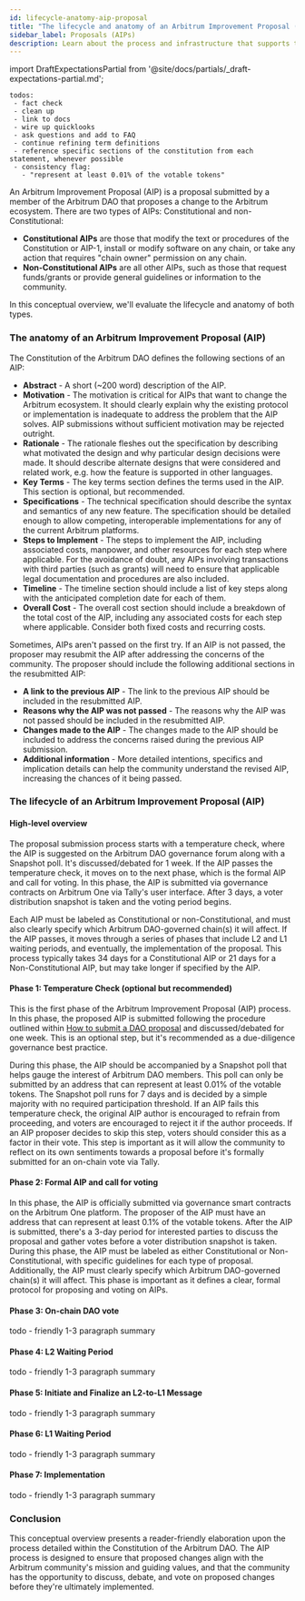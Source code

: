 ```yaml
---
id: lifecycle-anatomy-aip-proposal
title: "The lifecycle and anatomy of an Arbitrum Improvement Proposal (AIP)"
sidebar_label: Proposals (AIPs)
description: Learn about the process and infrastructure that supports the Arbitrum Improvement Proposal (AIP) protocol, as defined in the Constitution of the Arbitrum DAO.
---
```


import DraftExpectationsPartial from '@site/docs/partials/_draft-expectations-partial.md'; 

<DraftExpectationsPartial />

```
todos: 
 - fact check
 - clean up
 - link to docs
 - wire up quicklooks
 - ask questions and add to FAQ
 - continue refining term definitions
 - reference specific sections of the constitution from each statement, whenever possible
 - consistency flag:
   - "represent at least 0.01% of the votable tokens"
```


An <a data-quicklook-from="arbitrum-improvement-proposal">Arbitrum Improvement Proposal (AIP)</a> is a proposal submitted by a member of the Arbitrum DAO that proposes a change to the Arbitrum ecosystem. There are two types of AIPs: <a data-quicklook-from="constitutional-proposal">Constitutional</a> and <a data-quicklook-from="non-constitutional-proposal">non-Constitutional</a>:

- **Constitutional AIPs** are those that modify the text or procedures of the Constitution or AIP-1, install or modify software on any chain, or take any action that requires "chain owner" permission on any chain. 
- **Non-Constitutional AIPs** are all other AIPs, such as those that request funds/grants or provide general guidelines or information to the community.

In this conceptual overview, we'll evaluate the lifecycle and anatomy of both types.


### The anatomy of an Arbitrum Improvement Proposal (AIP)

The Constitution of the Arbitrum DAO defines the following sections of an AIP:

- **Abstract** - A short (~200 word) description of the AIP.
- **Motivation** - The motivation is critical for AIPs that want to change the Arbitrum ecosystem. It should clearly explain why the existing protocol or implementation is inadequate to address the problem that the AIP solves. AIP submissions without sufficient motivation may be rejected outright.
- **Rationale** - The rationale fleshes out the specification by describing what motivated the design and why particular design decisions were made. It should describe alternate designs that were considered and related work, e.g. how the feature is supported in other languages.
-  **Key Terms** - The key terms section defines the terms used in the AIP. This section is optional, but recommended.
- **Specifications** - The technical specification should describe the syntax and semantics of any new feature. The specification should be detailed enough to allow competing, interoperable implementations for any of the current Arbitrum platforms.
-  **Steps to Implement** - The steps to implement the AIP, including associated costs, manpower, and other resources for each step where applicable. For the avoidance of doubt, any AIPs involving transactions with third parties (such as grants) will need to ensure that applicable legal documentation and procedures are also included.
-  **Timeline** - The timeline section should include a list of key steps along with the anticipated completion date for each of them.
-  **Overall Cost** - The overall cost section should include a breakdown of the total cost of the AIP, including any associated costs for each step where applicable. Consider both fixed costs and recurring costs.

Sometimes, AIPs aren't passed on the first try. If an AIP is not passed, the proposer may resubmit the AIP after addressing the concerns of the community. The proposer should include the following additional sections in the resubmitted AIP:

- **A link to the previous AIP** - The link to the previous AIP should be included in the resubmitted AIP.
-  **Reasons why the AIP was not passed** - The reasons why the AIP was not passed should be included in the resubmitted AIP.
-  **Changes made to the AIP** - The changes made to the AIP should be included to address the concerns raised during the previous AIP submission.
-  **Additional information** - More detailed intentions, specifics and implication details can help the community understand the revised AIP, increasing the chances of it being passed.

### The lifecycle of an Arbitrum Improvement Proposal (AIP)

#### High-level overview

The proposal submission process starts with a temperature check, where the AIP is suggested on the Arbitrum DAO governance forum along with a Snapshot poll. It's discussed/debated for 1 week. If the AIP passes the temperature check, it moves on to the next phase, which is the formal AIP and call for voting. In this phase, the AIP is submitted via governance contracts on Arbitrum One via Tally's user interface. After 3 days, a voter distribution snapshot is taken and the voting period begins.

Each AIP must be labeled as Constitutional or non-Constitutional, and must also clearly specify which Arbitrum DAO-governed chain(s) it will affect. If the AIP passes, it moves through a series of phases that include L2 and L1 waiting periods, and eventually, the implementation of the proposal. This process typically takes 34 days for a Constitutional AIP or 21 days for a Non-Constitutional AIP, but may take longer if specified by the AIP.


#### Phase 1: Temperature Check (optional but recommended)

This is the first phase of the Arbitrum Improvement Proposal (AIP) process. In this phase, the proposed AIP is submitted following the procedure outlined within [How to submit a DAO proposal](../how-tos/create-submit-dao-proposal) and discussed/debated for one week. This is an optional step, but it's recommended as a due-diligence governance best practice.

During this phase, the AIP should be accompanied by a Snapshot poll that helps gauge the interest of Arbitrum DAO members. This poll can only be submitted by an address that can represent at least 0.01% of the votable tokens. The Snapshot poll runs for 7 days and is decided by a simple majority with no required participation threshold. If an AIP fails this temperature check, the original AIP author is encouraged to refrain from proceeding, and voters are encouraged to reject it if the author proceeds. If an AIP proposer decides to skip this step, voters should consider this as a factor in their vote. This step is important as it will allow the community to reflect on its own sentiments towards a proposal before it's formally submitted for an on-chain vote via Tally.


#### Phase 2: Formal AIP and call for voting

In this phase, the AIP is officially submitted via governance smart contracts on the Arbitrum One platform. The proposer of the AIP must have an address that can represent at least 0.1% of the votable tokens. After the AIP is submitted, there's a 3-day period for interested parties to discuss the proposal and gather votes before a voter distribution snapshot is taken. During this phase, the AIP must be labeled as either Constitutional or Non-Constitutional, with specific guidelines for each type of proposal. Additionally, the AIP must clearly specify which Arbitrum DAO-governed chain(s) it will affect. This phase is important as it defines a clear, formal protocol for proposing and voting on AIPs.


#### Phase 3: On-chain DAO vote

todo - friendly 1-3 paragraph summary


#### Phase 4: L2 Waiting Period

todo - friendly 1-3 paragraph summary

#### Phase 5: Initiate and Finalize an L2-to-L1 Message

todo - friendly 1-3 paragraph summary


#### Phase 6: L1 Waiting Period

todo - friendly 1-3 paragraph summary


#### Phase 7: Implementation

todo - friendly 1-3 paragraph summary



### Conclusion

This conceptual overview presents a reader-friendly elaboration upon the process detailed within the Constitution of the Arbitrum DAO. The AIP process is designed to ensure that proposed changes align with the Arbitrum community's mission and guiding values, and that the community has the opportunity to discuss, debate, and vote on proposed changes before they're ultimately implemented.



